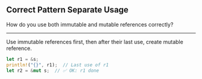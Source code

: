 ## Correct Pattern Separate Usage

How do you use both immutable and mutable references correctly?

---

Use immutable references first, then after their last use, create mutable reference.

```rust
let r1 = &s;
println!("{}", r1);  // Last use of r1
let r2 = &mut s;  // ✅ OK: r1 done
```


